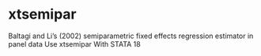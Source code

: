 # xtsemipar
Baltagi and Li’s (2002) semiparametric fixed effects regression estimator in panel data Use xtsemipar With STATA 18
